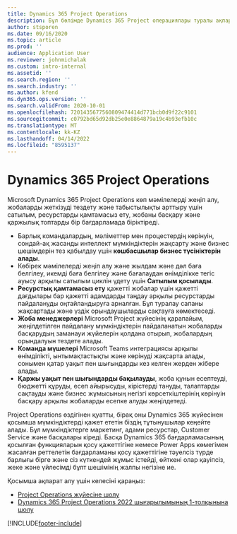 ```yaml
---
title: Dynamics 365 Project Operations
description: Бұл бөлімде Dynamics 365 Project операциялары туралы ақпарат берілген.
author: stsporen
ms.date: 09/16/2020
ms.topic: article
ms.prod: ''
audience: Application User
ms.reviewer: johnmichalak
ms.custom: intro-internal
ms.assetid: ''
ms.search.region: ''
ms.search.industry: ''
ms.author: kfend
ms.dyn365.ops.version: ''
ms.search.validFrom: 2020-10-01
ms.openlocfilehash: 7201435677560809474414d771bcb0d9f22c9101
ms.sourcegitcommit: c0792bd65d92db25e0e8864879a19c4b93efb10c
ms.translationtype: MT
ms.contentlocale: kk-KZ
ms.lasthandoff: 04/14/2022
ms.locfileid: "8595137"
---
```

# <a name="dynamics-365-project-operations"></a>Dynamics 365 Project Operations

Microsoft Dynamics 365 Project Operations көп мәмілелерді жеңіп алу, жобаларды жеткізуді тездету және табыстылықты арттыру үшін сатылым, ресурстарды қамтамасыз ету, жобаны басқару және қаржылық топтарды бір бағдарламада біріктіреді.

-   Барлық командалардың, мәліметтер мен процестердің көрінуін, сондай-ақ жасанды интеллект мүмкіндіктерін жақсарту және бизнес шешімдерін тез қабылдау үшін **көшбасшылар бизнес түсініктерін алады**.
-   Көбірек мәмілелерді жеңіп алу және жылдам және дәл баға белгілеу, икемді баға белгілеу және бағалаудан өнімділікке тегіс ауысу арқылы сатылым циклін үдету үшін **Сатылым қосылады**.
-   **Ресурстық қамтамасыз ету** қажетті жобалар үшін қажетті дағдылары бар қажетті адамдарды таңдау арқылы ресурстарды пайдалануды оңтайландыруға арналған. Бұл туралау сапаны жақсартады және үздік орындаушыларды сақтауға көмектеседі.
-   **Жоба менеджерлері** Microsoft Project жүйесінің қарапайым, жеңілдетілген пайдалану мүмкіндіктерін пайдаланатын жобаларды басқарудың заманауи жүйелерін қолдана отырып, жобалардың орындалуын тездете алады.
-   **Команда мүшелері** Microsoft Teams интеграциясы арқылы өнімділікті, ынтымақтастықты және көрінуді жақсарта алады, сонымен қатар уақыт пен шығындарды кез келген жерден жібере алады.
-   **Қаржы уақыт пен шығындарды бақылауды**, жоба құнын есептеуді, бюджетті құруды, есеп айырысуды, кірістерді тануды, талаптарды сақтауды және бизнес жұмысының негізгі көрсеткіштерінің көрінуін басқару арқылы жобаларды есепке алуды жеңілдетеді.

Project Operations өздігінен қуатты, бірақ оны Dynamics 365 жүйесінен қосымша мүмкіндіктерді қажет ететін біздің тұтынушылар кеңейте алады. Бұл мүмкіндіктерге маркетинг, адами ресурстар, Customer Service және басқалары кіреді. Басқа Dynamics 365 бағдарламасының қосылған функцияларын қосу қажеттігіне немесе Power Apps көмегімен жасалған реттелетін бағдарламаны қосу қажеттігіне тәуелсіз түрде барлығы бірге және сіз күткендей жұмыс істейді, өйткені олар қауіпсіз, жеке және үйлесімді бұлт шешімінің жалпы негізіне ие.

Қосымша ақпарат алу үшін келесіні қараңыз:

- [Project Operations жүйесіне шолу](https://dynamics.microsoft.com/en-us/project-operations/overview/)
- [Dynamics 365 Project Operations 2022 шығарылымының 1-толқынына шолу](/dynamics365-release-plan/2022wave1/finance-operations/dynamics365-project-operations/)


[!INCLUDE[footer-include](includes/footer-banner.md)]

